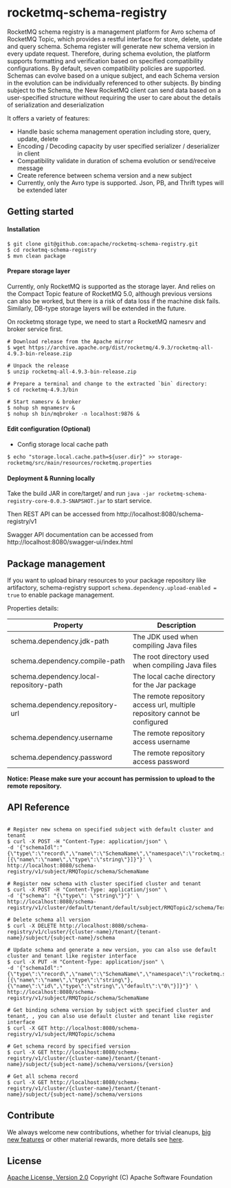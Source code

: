 rocketmq-schema-registry
================

RocketMQ schema registry is a management platform for Avro schema of RocketMQ Topic, which provides a restful interface for store, delete, update and query schema. Schema register will generate new schema version in every update request. Therefore, during schema evolution, the platform supports formatting and verification based on specified compatibility configurations. By default, seven compatibility policies are supported. Schemas can evolve based on a unique subject, and each Schema version in the evolution can be individually referenced to other subjects. By binding subject to the Schema, the New RocketMQ client can send data based on a user-specified structure without requiring the user to care about the details of serialization and deserialization

It offers a variety of features:
* Handle basic schema management operation including store, query, update, delete
* Encoding / Decoding capacity by user specified serializer / deserializer in client
* Compatibility validate in duration of schema evolution or send/receive message
* Create reference between schema version and a new subject
* Currently, only the Avro type is supported. Json, PB, and Thrift types will be extended later

Getting started
--------------

#### Installation

```shell
$ git clone git@github.com:apache/rocketmq-schema-registry.git
$ cd rocketmq-schema-registry
$ mvn clean package
```

#### Prepare storage layer
Currently, only RocketMQ is supported as the storage layer. And relies on the Compact Topic feature of RocketMQ 5.0, although previous versions can also be worked, but there is a risk of data loss if the machine disk fails. Similarly, DB-type storage layers will be extended in the future.

On rocketmq storage type, we need to start a RocketMQ namesrv and broker service first.

```shell
# Download release from the Apache mirror
$ wget https://archive.apache.org/dist/rocketmq/4.9.3/rocketmq-all-4.9.3-bin-release.zip

# Unpack the release
$ unzip rocketmq-all-4.9.3-bin-release.zip

# Prepare a terminal and change to the extracted `bin` directory:
$ cd rocketmq-4.9.3/bin

# Start namesrv & broker
$ nohup sh mqnamesrv &
$ nohup sh bin/mqbroker -n localhost:9876 &
```

#### Edit configuration (Optional)

* Config storage local cache path
```shell
$ echo "storage.local.cache.path=${user.dir}" >> storage-rocketmq/src/main/resources/rocketmq.properties
```

#### Deployment & Running locally

Take the build JAR in core/target/ and run `java -jar rocketmq-schema-registry-core-0.0.3-SNAPSHOT.jar` to start service.

Then REST API can be accessed from http://localhost:8080/schema-registry/v1

Swagger API documentation can be accessed from http://localhost:8080/swagger-ui/index.html

Package management
--------------

If you want to upload binary resources to your package repository like artifactory, schema-registry support `schema.dependency.upload-enabled = true` to enable package management. 

Properties details:

| Property                                | Description                                                                |
|-----------------------------------------|----------------------------------------------------------------------------|
| schema.dependency.jdk-path              | The JDK used when compiling Java files                                     |
| schema.dependency.compile-path          | The root directory used when compiling Java files                          |
| schema.dependency.local-repository-path | The local cache directory for the Jar package                              |
| schema.dependency.repository-url        | The remote repository access url, multiple repository cannot be configured |
| schema.dependency.username              | The remote repository access username                                      |
| schema.dependency.password              | The remote repository access password                                      |

**Notice: Please make sure your account has permission to upload to the remote repository.**

API Reference
--------------

```shell

# Register new schema on specified subject with default cluster and tenant
$ curl -X POST -H "Content-Type: application/json" \
-d '{"schemaIdl":"{\"type\":\"record\",\"name\":\"SchemaName\",\"namespace\":\"rocketmq.schema.example\",\"fields\":[{\"name\":\"name\",\"type\":\"string\"}]}"}' \
http://localhost:8080/schema-registry/v1/subject/RMQTopic/schema/SchemaName

# Register new schema with cluster specified cluster and tenant
$ curl -X POST -H "Content-Type: application/json" \
-d '{"schema": "{\"type\": \"string\"}"}' \
http://localhost:8080/schema-registry/v1/cluster/default/tenant/default/subject/RMQTopic2/schema/Text

# Delete schema all version
$ curl -X DELETE http://localhost:8080/schema-registry/v1/cluster/{cluster-name}/tenant/{tenant-name}/subject/{subject-name}/schema

# Update schema and generate a new version, you can also use default cluster and tenant like register interface
$ curl -X PUT -H "Content-Type: application/json" \
-d '{"schemaIdl":"{\"type\":\"record\",\"name\":\"SchemaName\",\"namespace\":\"rocketmq.schema.example\",\"fields\":[{\"name\":\"name\",\"type\":\"string\"},{\"name\":\"id\",\"type\":\"string\",\"default\":\"0\"}]}"}' \
http://localhost:8080/schema-registry/v1/subject/RMQTopic/schema/SchemaName

# Get binding schema version by subject with specified cluster and tenant, , you can also use default cluster and tenant like register interface
$ curl -X GET http://localhost:8080/schema-registry/v1/subject/RMQTopic/schema

# Get schema record by specified version
$ curl -X GET http://localhost:8080/schema-registry/v1/cluster/{cluster-name}/tenant/{tenant-name}/subject/{subject-name}/schema/versions/{version}

# Get all schema record
$ curl -X GET http://localhost:8080/schema-registry/v1/cluster/{cluster-name}/tenant/{tenant-name}/subject/{subject-name}/schema/versions
```

Contribute
--------------

We always welcome new contributions, whether for trivial cleanups, [big new features](https://github.com/apache/rocketmq/wiki/RocketMQ-Improvement-Proposal) or other material rewards, more details see [here](http://rocketmq.apache.org/docs/how-to-contribute/).

License
----------
[Apache License, Version 2.0](http://www.apache.org/licenses/LICENSE-2.0.html) Copyright (C) Apache Software Foundation

